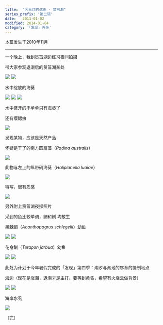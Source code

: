 ```yaml
---
title:  "闪光灯的试练 · 筼筜湖"
series_prefix: '第二辑'
date:   2011-01-02
modified: 2014-01-04
category: '｢发现｣ 外传'
---
```

本篇发生于2010年11月

---

一个晚上，我到筼筜湖边练习夜间拍摄

带大家参观退潮后的筼筜湖某处

<img class='disc' src='https://i.postimg.cc/sDWSvfPC/1.jpg'>

<img class='disc' src='https://i.postimg.cc/pLtj8Nkh/2.jpg'>

水中绽放的海葵

<img class='disc' src='https://i.postimg.cc/25kBc4sC/3.jpg'>

<img class='disc' src='https://i.postimg.cc/85sfDTk3/4.jpg'>

<img class='disc' src='https://i.postimg.cc/T2Fgd5Dc/5.jpg'>

水中盛开的不单单只有海葵了

还有缨鳃虫

<img class='disc' src='https://i.postimg.cc/8c26txSY/6.jpg'>

发现某物，应该是天然产品

怀疑是干了的南方圆扇藻（<i>Padina australis</i>）

<img class='disc' src='https://i.postimg.cc/g0gLfxp8/7.jpg'>

此物与左上的纵带矶海葵（<i>Haliplanella luaiae</i>）

<img class='disc' src='https://i.postimg.cc/pLYFJ010/8.jpg'>

特写，很有质感

<img class='disc' src='https://i.postimg.cc/7h2CGX2n/9.jpg'>

另外附上筼筜湖夜探照片

采到的鱼比较单调，鲷和鯻 均放生

黑棘鲷（<i>Acanthopagrus schlegelii</i>）幼鱼

<img class='disc' src='https://i.postimg.cc/pT7hL3pd/10.jpg'>

<img class='disc' src='https://i.postimg.cc/RqxWcf15/11.jpg'>

花身鯻（<i>Terapon jarbua</i>）幼鱼

<img class='disc' src='https://i.postimg.cc/fWJrLPHQ/12.jpg'>

<img class='disc' src='https://i.postimg.cc/h46370wz/13.jpg'>


此处为计划于今年暑假完成的「发现」第四季：潮汐与潮池的序章的摄制地点

海边（现在是涨潮，退潮才是主打，要等到黄昏，希望有火烧云做背景）

<img class='disc' src='https://i.postimg.cc/rF4ZGrXh/14.jpg'>

<img class='disc' src='https://i.postimg.cc/dVmWpc0r/15.jpg'>

海岸水虱

<img class='disc' src='https://i.postimg.cc/Mp8P9pzz/16.jpg'>

（完）
